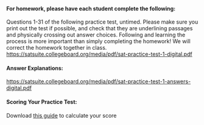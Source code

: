 #### For homework, please have each student complete the following:
Questions 1-31 of the following practice test, untimed. Please make sure you print out the test if possible, and check that they are underlining passages and physically crossing out answer choices. Following and learning the process is more important than simply completing the homework! We will correct the homework together in class. https://satsuite.collegeboard.org/media/pdf/sat-practice-test-1-digital.pdf

#### Answer Explanations:
https://satsuite.collegeboard.org/media/pdf/sat-practice-test-1-answers-digital.pdf

#### Scoring Your Practice Test:
Download [this guide](https://satsuite.collegeboard.org/media/pdf/scoring-sat-practice-test-1-digital.pdf) to calculate your score
